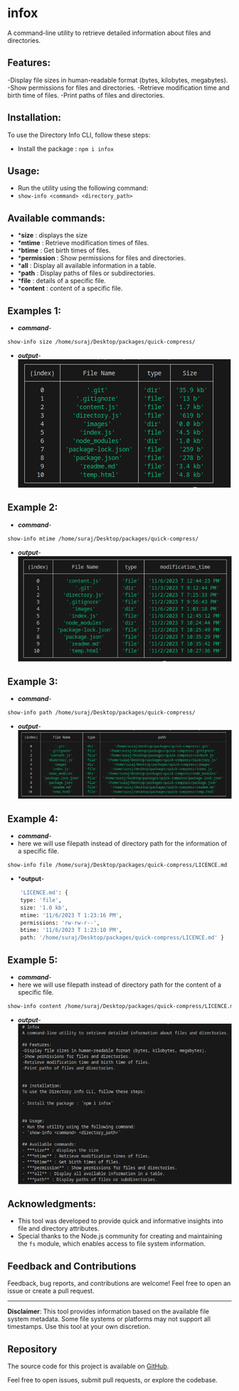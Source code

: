 # infox
A command-line utility to retrieve detailed information about files and directories.

## Features:
-Display file sizes in human-readable format (bytes, kilobytes, megabytes).
-Show permissions for files and directories.
-Retrieve modification time and birth time of files.
-Print paths of files and directories.


## Installation:
To use the Directory Info CLI, follow these steps:

- Install the package : `npm i infox`


## Usage:
- Run the utility using the following command:
- `show-info <command> <directory_path>`

## Available commands:
- ***size** : displays the size
- ***mtime** : Retrieve modification times of files.
- ***btime** : Get birth times of files.
- ***permission** : Show permissions for files and directories.
- ***all** : Display all available information in a table.
- ***path** : Display paths of files or subdirectories.
- ***file** : details of a specific file.
- ***content** : content of a specific file.

## Examples 1:
- ***command***-
```bash
show-info size /home/suraj/Desktop/packages/quick-compress/

```

- ***output***-
![Screenshot](images/size_output.png)


## Example 2:
- ***command***-
```bash
show-info mtime /home/suraj/Desktop/packages/quick-compress/

```

- ***output***-
![Screenshot](images/mtime_output.png)


## Example 3:
- ***command***-
```bash
show-info path /home/suraj/Desktop/packages/quick-compress/

```

- ***output***-
![Screenshot](images/path_output.png)


## Example 4:
- ***command***-
- here we will use filepath instead of directory path for the information of a specific file.
```bash
show-info file /home/suraj/Desktop/packages/quick-compress/LICENCE.md

```

- ***output**-
```bash
    'LICENCE.md': {
    type: 'file',
    size: '1.0 kb',
    mtime: '11/6/2023 T 1:23:16 PM',
    permissions: 'rw-rw-r--',
    btime: '11/6/2023 T 1:23:10 PM',
    path: '/home/suraj/Desktop/packages/quick-compress/LICENCE.md' }

```

## Example 5:
- ***command***-
- here we will use filepath instead of directory path for the content of a specific file.
```bash
show-info content /home/suraj/Desktop/packages/quick-compress/LICENCE.md

```

- ***output***-
![Screenshot](images/content_output.png)


## Acknowledgments:

- This tool was developed to provide quick and informative insights into file and directory attributes.
- Special thanks to the Node.js community for creating and maintaining the `fs` module, which enables access to file system information.

## Feedback and Contributions

Feedback, bug reports, and contributions are welcome! Feel free to open an issue or create a pull request.

---

**Disclaimer**: This tool provides information based on the available file system metadata. Some file systems or platforms may not support all timestamps. Use this tool at your own discretion.

## Repository

The source code for this project is available on [GitHub](https://github.com/Surajchandraa/infox).

Feel free to open issues, submit pull requests, or explore the codebase.
